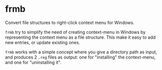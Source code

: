 # frmb

Convert file structures to right-click context menu for Windows.

`frmb` try to simplify the need of creating context-menu in Windows by representing
the context menu as a file structure. This make it easy to add new entries, or
update existing ones. 

`frmb` works with a simple concept where you give a directory path as input,
and produces 2 `.reg` files as output: one for "installing" the context-menu,
and one for "uninstalling it".